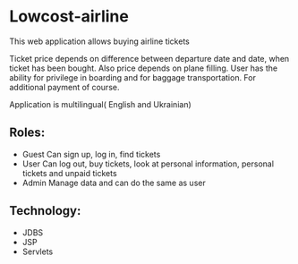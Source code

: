 # Lowcost-airline
This web application allows buying airline tickets

Ticket price depends on difference between departure date and date, when ticket has been bought.
Also price depends on plane filling. 
User has the ability for privilege in boarding and for baggage transportation. For additional payment of course.

Application is multilingual( English and Ukrainian)

## Roles:
- Guest
Can sign up, log in, find tickets
- User 
Can log out, buy tickets, look at personal information, personal tickets and unpaid tickets
- Admin 
Manage data and can do the same as user

## Technology:
- JDBS
- JSP
- Servlets
